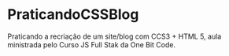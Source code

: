 # PraticandoCSSBlog
Praticando a recriação de um site/blog com CCS3 + HTML 5, aula ministrada pelo Curso JS Full Stak da One Bit Code. 
